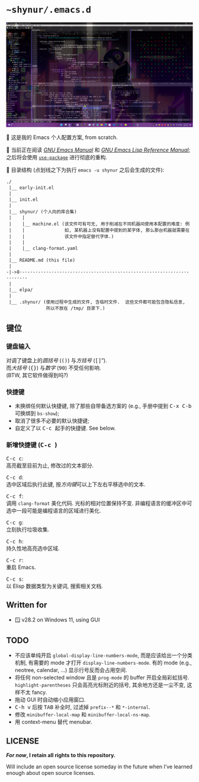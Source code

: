# `~shynur/.emacs.d`

![Glimpse of Shynur’s Emacs](https://raw.githubusercontent.com/shynur/misc/main/pictures/emacs/2023-6-17.png "五子棋, 输了...")

🥰 这是我的 Emacs 个人配置方案, from scratch.

🔬 当前正在阅读 [*GNU Emacs Manual*](https://www.gnu.org/software/emacs/manual/html_node/emacs) 和 [*GNU Emacs Lisp Reference Manual*](https://www.gnu.org/software/emacs/manual/html_node/elisp);
之后将会使用 [`use-package`](https://github.com/jwiegley/use-package) 进行彻底的重构.

📖 目录结构 (点划线之下为执行 `emacs -u shynur` 之后会生成的文件):

```
./
 |__ early-init.el
 |
 |__ init.el
 |
 |__ shynur/ (个人向的库合集)
 |    |
 |    |__ machine.el (该文件可有可无, 用于削减在不同机器间使用本配置的难度: 例
 |    |               如, 某机器上没有配置中提到的某字体, 那么那台机器就需要在
 |    |               该文件中指定替代字体.)
 |    |
 |    |__ clang-format.yaml
 |
 |__ README.md (this file)
 |
-|->8·-·-·-·-·-·-·-·-·-·-·-·-·-·-·-·-·-·-·-·-·-·-·-·-·-·-·-·-·-·-·-·-·-·-·-·-
 |
 |__ elpa/
 |
 |__ .shynur/ (使用过程中生成的文件, 含临时文件.  这些文件都可能包含隐私信息,
               所以不放在 /tmp/ 目录下.)
```

## 键位

### 键盘输入

对调了键盘上的*圆括号* (<kbd>(</kbd><kbd>)</kbd>) 与*方括号* (<kbd>[</kbd><kbd>]</kbd>”).  <br>
而*大括号* (<kbd>{</kbd><kbd>}</kbd>) 与*数字* (<kbd>9</kbd><kbd>0</kbd>) 不受任何影响.  <br>
(BTW, 其它软件做得到吗?)

### 快捷键

- 未换绑任何默认快捷键, 除了那些自带备选方案的 (e.g., 手册中提到 <kbd>C-x C-b</kbd> 可换绑到 `bs-show`);
- 取消了很多不必要的默认快捷键;
- 自定义了以 <kbd>C-c <letter></kbd> 起手的快捷键.  See below.

### 新增快捷键 (<kbd>C-c <letter></kbd>)

<kbd>C-c c</kbd>: <br>
高亮截至目前为止, 修改过的文本部分.

<kbd>C-c d</kbd>: <br>
选中区域后执行此键, 按*方向键*可以上下左右平移选中的文本.

<kbd>C-c f</kbd>: <br>
调用 `clang-format` 美化代码.  光标的相对位置保持不变.  非编程语言的缓冲区中可选中一段可能是编程语言的区域进行美化.

<kbd>C-c g</kbd>: <br>
立刻执行垃圾收集.

<kbd>C-c h</kbd>: <br>
持久性地高亮选中区域.

<kbd>C-c r</kbd>: <br>
重启 Emacs.

<kbd>C-c s</kbd>: <br>
以 Elisp 数据类型为关键词, 搜索相关文档.

## Written for

- 🪟 v28.2 on Windows 11, using GUI

## TODO

- 不应该单纯开启 `global-display-line-numbers-mode`, 而是应该给出一个分类机制, 有需要的 mode 才打开 `display-line-numbers-mode`.  有的 mode (e.g., neotree, calendar, ...) 显示行号反而会占用空间.
- 将任何 non-selected window 且是 `prog-mode` 的 buffer 开启全局彩虹括号.  `highlight-parentheses` 只会高亮光标附近的括号, 其余地方还是一尘不变, 这样不太 fancy.
- 拖动 GUI 时自动缩小应用窗口.
- <kbd>C-h v</kbd> 后按 <kbd>TAB</kbd> 补全时, 过滤掉 `prefix--*` 和 `*-internal`.
- 修改 `minibuffer-local-map` 和 `minibuffer-local-ns-map`.
- 用 context-menu 替代 menubar.

## LICENSE

***For now*, I retain all rights to this repository.**

Will include an open source license someday in the future when I’ve learned enough about open source licenses.
